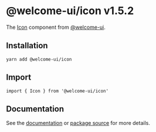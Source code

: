 # @welcome-ui/icon v1.5.2

The [Icon](http://welcome-ui.com/components/icon) component from [@welcome-ui](http://welcome-ui.com).

## Installation

    yarn add @welcome-ui/icon

## Import

    import { Icon } from '@welcome-ui/icon'

## Documentation

See the [documentation](http://welcome-ui.com/components/icon) or [package source](https://github.com/WTTJ/welcome-ui/tree/v1.5.2/packages/Icon) for more details.
